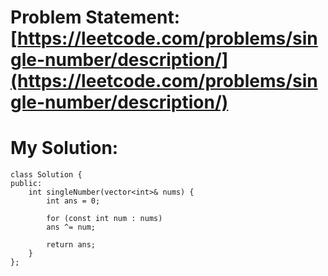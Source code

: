 # Problem Statement: [https://leetcode.com/problems/single-number/description/](https://leetcode.com/problems/single-number/description/)
# My Solution: 
```
class Solution {
public:
    int singleNumber(vector<int>& nums) {
        int ans = 0;

        for (const int num : nums)
        ans ^= num;

        return ans;
    }
};
```
